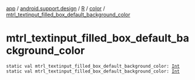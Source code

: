 [app](../../../index.md) / [android.support.design](../../index.md) / [R](../index.md) / [color](index.md) / [mtrl_textinput_filled_box_default_background_color](./mtrl_textinput_filled_box_default_background_color.md)

# mtrl_textinput_filled_box_default_background_color

`static val mtrl_textinput_filled_box_default_background_color: `[`Int`](https://kotlinlang.org/api/latest/jvm/stdlib/kotlin/-int/index.html)
`static val mtrl_textinput_filled_box_default_background_color: `[`Int`](https://kotlinlang.org/api/latest/jvm/stdlib/kotlin/-int/index.html)